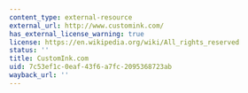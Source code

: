 ```yaml
---
content_type: external-resource
external_url: http://www.customink.com/
has_external_license_warning: true
license: https://en.wikipedia.org/wiki/All_rights_reserved
status: ''
title: CustomInk.com
uid: 7c53ef1c-0eaf-43f6-a7fc-2095368723ab
wayback_url: ''
---
```

